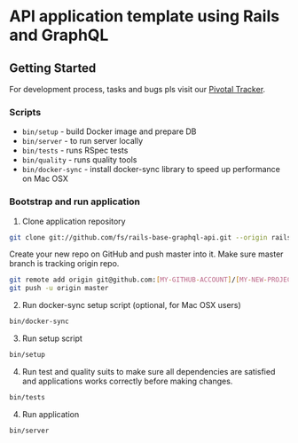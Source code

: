 # API application template using Rails and GraphQL

## Getting Started

For development process, tasks and bugs pls visit our [Pivotal Tracker](https://www.pivotaltracker.com/n/projects/2432730).

### Scripts

* `bin/setup` - build Docker image and prepare DB
* `bin/server` - to run server locally
* `bin/tests` - runs RSpec tests
* `bin/quality` - runs quality tools
* `bin/docker-sync` - install docker-sync library to speed up performance on Mac OSX

### Bootstrap and run application


1. Clone application repository

```bash
git clone git://github.com/fs/rails-base-graphql-api.git --origin rails-base-graphql-api [MY-NEW-PROJECT]
```

Create your new repo on GitHub and push master into it.
Make sure master branch is tracking origin repo.

```bash
git remote add origin git@github.com:[MY-GITHUB-ACCOUNT]/[MY-NEW-PROJECT].git
git push -u origin master
```

2. Run docker-sync setup script (optional, for Mac OSX users)

```bash
bin/docker-sync
```

3. Run setup script

```bash
bin/setup
```

4. Run test and quality suits to make sure all dependencies are satisfied and applications works correctly before making changes.

```bash
bin/tests
```

4. Run application

```bash
bin/server
```

